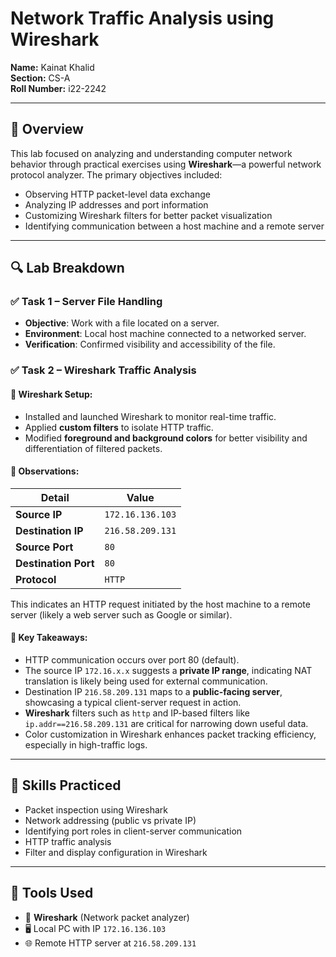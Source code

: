 
# Network Traffic Analysis using Wireshark

**Name:** Kainat Khalid  
**Section:** CS-A  
**Roll Number:** i22-2242  

---

## 📘 Overview

This lab focused on analyzing and understanding computer network behavior through practical exercises using **Wireshark**—a powerful network protocol analyzer. The primary objectives included:

- Observing HTTP packet-level data exchange
- Analyzing IP addresses and port information
- Customizing Wireshark filters for better packet visualization
- Identifying communication between a host machine and a remote server

---

## 🔍 Lab Breakdown

### ✅ Task 1 – Server File Handling

- **Objective**: Work with a file located on a server.
- **Environment**: Local host machine connected to a networked server.
- **Verification**: Confirmed visibility and accessibility of the file.

### ✅ Task 2 – Wireshark Traffic Analysis

#### 🔸 Wireshark Setup:
- Installed and launched Wireshark to monitor real-time traffic.
- Applied **custom filters** to isolate HTTP traffic.
- Modified **foreground and background colors** for better visibility and differentiation of filtered packets.

#### 🔸 Observations:

| Detail                 | Value               |
|------------------------|---------------------|
| **Source IP**          | `172.16.136.103`    |
| **Destination IP**     | `216.58.209.131`    |
| **Source Port**        | `80`                |
| **Destination Port**   | `80`                |
| **Protocol**           | `HTTP`              |

This indicates an HTTP request initiated by the host machine to a remote server (likely a web server such as Google or similar).

#### 🔸 Key Takeaways:
- HTTP communication occurs over port 80 (default).
- The source IP `172.16.x.x` suggests a **private IP range**, indicating NAT translation is likely being used for external communication.
- Destination IP `216.58.209.131` maps to a **public-facing server**, showcasing a typical client-server request in action.
- **Wireshark** filters such as `http` and IP-based filters like `ip.addr==216.58.209.131` are critical for narrowing down useful data.
- Color customization in Wireshark enhances packet tracking efficiency, especially in high-traffic logs.

---

## 🧠 Skills Practiced

- Packet inspection using Wireshark
- Network addressing (public vs private IP)
- Identifying port roles in client-server communication
- HTTP traffic analysis
- Filter and display configuration in Wireshark

---

## 🔧 Tools Used

- 🧪 **Wireshark** (Network packet analyzer)
- 🖥️ Local PC with IP `172.16.136.103`
- 🌐 Remote HTTP server at `216.58.209.131`

